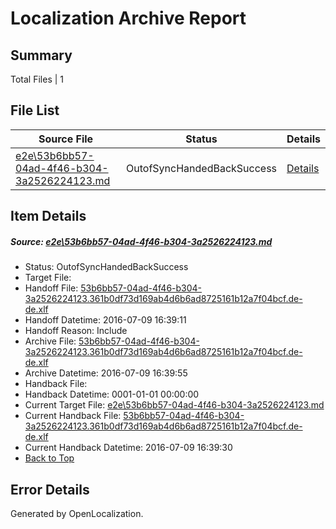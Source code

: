 # <a name='report-top'></a> Localization Archive Report

## Summary
 Total Files | 1

## File List
 Source File | Status | Details 
 ----------- | ------ | ------- 
 [e2e\53b6bb57-04ad-4f46-b304-3a2526224123.md](https://github.com/OpenLocalizationTestOrg/oltest/blob/fbfb148084de62cbb803d39ecfbdfba31c7cc154/e2e/53b6bb57-04ad-4f46-b304-3a2526224123.md) | OutofSyncHandedBackSuccess | [Details](#8c9ccb99fb760decf84c99a07eaf6bf5b9cc7ace3)

## Item Details
##### <a name='8c9ccb99fb760decf84c99a07eaf6bf5b9cc7ace3'></a> Source: [e2e\53b6bb57-04ad-4f46-b304-3a2526224123.md](https://github.com/OpenLocalizationTestOrg/oltest/blob/fbfb148084de62cbb803d39ecfbdfba31c7cc154/e2e/53b6bb57-04ad-4f46-b304-3a2526224123.md)
* Status: OutofSyncHandedBackSuccess
* Target File: 
* Handoff File: [53b6bb57-04ad-4f46-b304-3a2526224123.361b0df73d169ab4d6b6ad8725161b12a7f04bcf.de-de.xlf](https://github.com/OpenLocalizationTestOrg/olhandoff-e2e/blob/cfe6308b61ccdc4ee30f39b92999096ffa3d258b/ol-handoff/OpenLocalizationTestOrg/oltest-dede-fly/ci/ht/53b6bb57-04ad-4f46-b304-3a2526224123.361b0df73d169ab4d6b6ad8725161b12a7f04bcf.de-de.xlf)
* Handoff Datetime: 2016-07-09 16:39:11
* Handoff Reason: Include
* Archive File: [53b6bb57-04ad-4f46-b304-3a2526224123.361b0df73d169ab4d6b6ad8725161b12a7f04bcf.de-de.xlf](https://github.com/OpenLocalizationTestOrg/olhandoff-e2e/blob/30f156e8ff403dcd815649cc611ec3967ccc0f9b/ol-archive/OpenLocalizationTestOrg/oltest-dede-fly/ci/ht/53b6bb57-04ad-4f46-b304-3a2526224123.361b0df73d169ab4d6b6ad8725161b12a7f04bcf.de-de.xlf)
* Archive Datetime: 2016-07-09 16:39:55
* Handback File: 
* Handback Datetime: 0001-01-01 00:00:00
* Current Target File: [e2e\53b6bb57-04ad-4f46-b304-3a2526224123.md](https://github.com/OpenLocalizationTestOrg/oltest-dede-fly/blob/cf5ef88128edcc21796773355a32044e13d02bf3/e2e/53b6bb57-04ad-4f46-b304-3a2526224123.md)
* Current Handback File: [53b6bb57-04ad-4f46-b304-3a2526224123.361b0df73d169ab4d6b6ad8725161b12a7f04bcf.de-de.xlf](https://github.com/OpenLocalizationTestOrg/olhandback-e2e/blob/22f373bb3f99978d7f649a5573a63d95529b211f/ol-handback/OpenLocalizationTestOrg/oltest-dede-fly/ci/ht/53b6bb57-04ad-4f46-b304-3a2526224123.361b0df73d169ab4d6b6ad8725161b12a7f04bcf.de-de.xlf)
* Current Handback Datetime: 2016-07-09 16:39:30
* [Back to Top](#report-top)


## Error Details

Generated by OpenLocalization.

